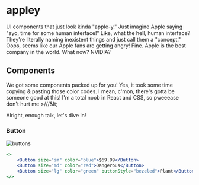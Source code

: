 # appley
UI components that just look kinda "apple-y." Just imagine Apple saying "ayo, time for some human interface!" Like, what the hell, human interface? They're literally naming inexistent things and just call them a "concept." Oops, seems like our Apple fans are getting angry! Fine. Apple is the best company in the world. What now? NVIDIA?

## Components
We got some components packed up for you! Yes, it took some time copying & pasting those color codes. I mean, c'mon, there's gotta be someone good at this! I'm a total noob in React and CSS, so pweeease don't hurt me &gt;///\&lt;

Alright, enough talk, let's dive in!

### Button
![buttons](https://github.com/user-attachments/assets/9094c173-5b3d-4002-98e3-91b2371ae2c6)

```jsx
<>
    <Button size="sm" color="blue">$69.99</Button>
    <Button size="md" color="red">Dangerous</Button>
    <Button size="lg" color="green" buttonStyle="bezeled">Plant</Button>
</>
```

